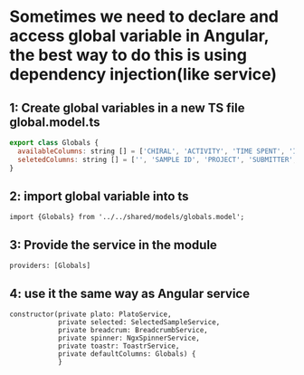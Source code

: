 # Sometimes we need to declare and access global variable in Angular, the best way to do this is using dependency injection(like service)
## 1: Create global variables in a new TS file global.model.ts
```javascript
export class Globals {
  availableColumns: string [] = ['CHIRAL', 'ACTIVITY', 'TIME SPENT', 'IA COLUMN TYPE'];
  seletedColumns: string [] = ['', 'SAMPLE ID', 'PROJECT', 'SUBMITTER', 'SUBMITTER SITE', 'ANALYSIS GROUP'];
}
```
## 2: import global variable into ts
```
import {Globals} from '../../shared/models/globals.model';
```
## 3: Provide the service in the module
```
providers: [Globals]
```
## 4: use it the same way as Angular service
```
constructor(private plato: PlatoService,
            private selected: SelectedSampleService,
            private breadcrum: BreadcrumbService,
            private spinner: NgxSpinnerService,
            private toastr: ToastrService,
            private defaultColumns: Globals) {
            }
```
